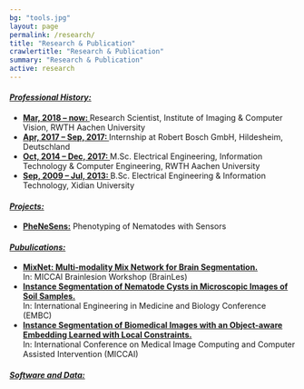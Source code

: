 ```yaml
---
bg: "tools.jpg"
layout: page
permalink: /research/
title: "Research & Publication"
crawlertitle: "Research & Publication"
summary: "Research & Publication"
active: research
---
```

<h4><i><u>Professional History:</u></i></h4>
<ul>
  <li><b><u>Mar, 2018 – now: </u></b> Research Scientist, Institute of Imaging & Computer Vision, RWTH Aachen University</li>
  <li><b><u>Apr, 2017 – Sep, 2017: </u></b> Internship at Robert Bosch GmbH, Hildesheim, Deutschland</li>
  <li><b><u>Oct, 2014 – Dec, 2017: </u></b> M.Sc. Electrical Engineering, Information Technology & Computer Engineering, RWTH Aachen University</li>
  <li><b><u>Sep, 2009 – Jul, 2013: </u></b> B.Sc. Electrical Engineering & Information Technology, Xidian University</li>
</ul>

<h4><i><u>Projects:</u></i></h4>
<ul>
  <li><b><u>PheNeSens:</u></b> Phenotyping of Nematodes with Sensors</li>
</ul>

<h4><i><u>Pubulications:</u></i></h4>
<ul>
  <li><b><u>MixNet: Multi-modality Mix Network for Brain Segmentation.</u></b> <br/> In: MICCAI Brainlesion Workshop (BrainLes)</li>
  <li><b><u>Instance Segmentation of Nematode Cysts in Microscopic Images of Soil Samples.</u></b> <br/> In: International Engineering in Medicine and Biology Conference (EMBC)</li>
  <li><b><u>Instance Segmentation of Biomedical Images with an Object-aware Embedding Learned with Local Constraints.</u></b> <br/> In: International Conference on Medical Image Computing and Computer Assisted Intervention (MICCAI)</li>
</ul>

<h4><i><u>Software and Data:</u></i></h4>
<ul>
</ul>